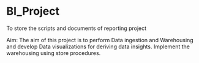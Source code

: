 # BI_Project
To store the scripts and documents of reporting project

Aim: The aim of this project is to perform Data ingestion and Warehousing and develop Data visualizations for deriving data insights.
Implement the warehousing using store procedures.

